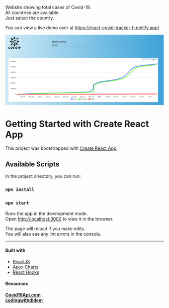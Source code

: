 Website showing total cases of Covid-19.  <br>
All countries are available. <br>
Just select the country.<br>

You can view a live demo over at https://react-covid-tracker-h.netlify.app/

  ![Covid19 Tracker](/src/ss.png)

# Getting Started with Create React App

This project was bootstrapped with [Create React App](https://github.com/facebook/create-react-app).

## Available Scripts

In the project directory, you can run:

### `npm install`

### `npm start`

Runs the app in the development mode.\
Open [http://localhost:3000](http://localhost:3000) to view it in the browser.

The page will reload if you make edits.\
You will also see any lint errors in the console.

<hr>

#### Built with
* [ReactJS](https://reactjs.org/)
* [Apex Charts](https://apexcharts.com/)
* [React Hooks](https://reactjs.org/docs/hooks-intro.html)

#### Resources

**[Covid19Api.com](https://www.covid19api.com/)** <br>
**[codingwithdidem](https://www.youtube.com/c/codingwithdidem)**
